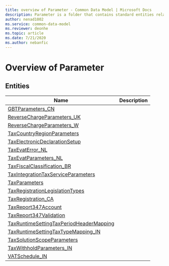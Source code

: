 ```yaml
---
title: overview of Parameter - Common Data Model | Microsoft Docs
description: Parameter is a folder that contains standard entities related to the Common Data Model.
author: nenad1002
ms.service: common-data-model
ms.reviewer: deonhe
ms.topic: article
ms.date: 7/21/2020
ms.author: nebanfic
---
```


# Overview of Parameter


## Entities

|Name|Description|
|---|---|
|[GBTParameters_CN](GBTParameters_CN.md)||
|[ReverseChargeParameters_UK](ReverseChargeParameters_UK.md)||
|[ReverseChargeParameters_W](ReverseChargeParameters_W.md)||
|[TaxCountryRegionParameters](TaxCountryRegionParameters.md)||
|[TaxElectronicDeclarationSetup](TaxElectronicDeclarationSetup.md)||
|[TaxEvatError_NL](TaxEvatError_NL.md)||
|[TaxEvatParameters_NL](TaxEvatParameters_NL.md)||
|[TaxFiscalClassification_BR](TaxFiscalClassification_BR.md)||
|[TaxIntegrationTaxServiceParameters](TaxIntegrationTaxServiceParameters.md)||
|[TaxParameters](TaxParameters.md)||
|[TaxRegistrationLegislationTypes](TaxRegistrationLegislationTypes.md)||
|[TaxRegistration_CA](TaxRegistration_CA.md)||
|[TaxReport347Account](TaxReport347Account.md)||
|[TaxReport347Validation](TaxReport347Validation.md)||
|[TaxRuntimeSettingTaxPeriodHeaderMapping](TaxRuntimeSettingTaxPeriodHeaderMapping.md)||
|[TaxRuntimeSettingTaxTypeMapping_IN](TaxRuntimeSettingTaxTypeMapping_IN.md)||
|[TaxSolutionScopeParameters](TaxSolutionScopeParameters.md)||
|[TaxWithholdParameters_IN](TaxWithholdParameters_IN.md)||
|[VATSchedule_IN](VATSchedule_IN.md)||
